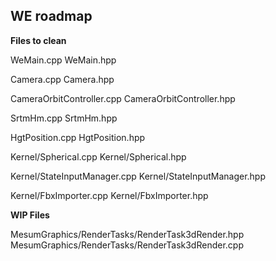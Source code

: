 ## WE roadmap

**Files to clean**

WeMain.cpp
WeMain.hpp

Camera.cpp
Camera.hpp

CameraOrbitController.cpp
CameraOrbitController.hpp

SrtmHm.cpp
SrtmHm.hpp

HgtPosition.cpp
HgtPosition.hpp

Kernel/Spherical.cpp
Kernel/Spherical.hpp

Kernel/StateInputManager.cpp
Kernel/StateInputManager.hpp

Kernel/FbxImporter.cpp
Kernel/FbxImporter.hpp

**WIP Files**

MesumGraphics/RenderTasks/RenderTask3dRender.hpp
MesumGraphics/RenderTasks/RenderTask3dRender.cpp